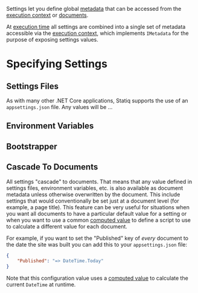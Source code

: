 Settings let you define global [metadata](/framework/concepts/metadata) that can be accessed from the [execution context](/framework/concepts/execution#execution-context) or [documents](/framework/concepts/documents).

At [execution time](/framework/concepts/execution) all settings are combined into a single set of metadata accessible via the [execution context](/framework/concepts/execution#execution-context), which implements `IMetadata` for the purpose of exposing settings values.

# Specifying Settings

## Settings Files

As with many other .NET Core applications, Statiq supports the use of an `appsettings.json` file. Any values will be ...

## Environment Variables

## Bootstrapper

## Cascade To Documents

All settings "cascade" to documents. That means that any value defined in settings files, environment variables, etc. is also available as document metadata unless otherwise overwritten by the document. This include settings that would conventionally be set just at a document level (for example, a page title). This feature can be very useful for situations when you want all documents to have a particular default value for a setting or when you want to use a common [computed value](/framework/concepts/metadata#computed-values) to define a script to use to calculate a different value for each document.

For example, if you want to set the "Published" key of _every_ document to the date the site was built you can add this to your `appsettings.json` file:

```json
{
    "Published": "=> DateTime.Today"
}
```

Note that this configuration value uses a [computed value](/framework/concepts/metadata#computed-values) to calculate the current `DateTime` at runtime.